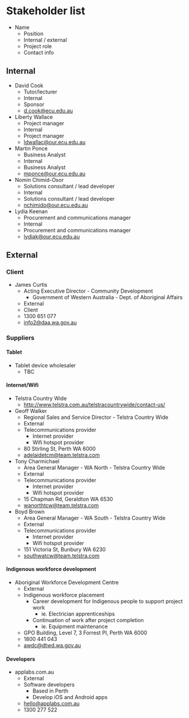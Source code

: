 # Stakeholder list

- Name
	- Position
	- Internal / external
	- Project role
	- Contact info

## Internal

- David Cook
	- Tutor/lecturer
	- Internal
	- Sponsor
	- d.cook@ecu.edu.au
- Liberty Wallace
	- Project manager
	- Internal
	- Project manager
	- ldwallac@our.ecu.edu.au
- Martin Ponce
	- Business Analyst
	- Internal
	- Business Analyst
	- mponce@our.ecu.edu.au
- Nomin Chimid-Osor
	- Solutions consultant / lead developer
	- Internal
	- Solutions consultant / lead developer
	- nchimido@our.ecu.edu.au
- Lydia Keenan
	- Procurement and communications manager
	- Internal
	- Procurement and communications manager
	- lydiak@our.ecu.edu.au

## External

### Client

- James Curtis
	- Acting Executive Director - Community Development
		- Government of Western Australia - Dept. of Aboriginal Affairs
	- External
	- Client
	- 1300 651 077
	- info2@daa.wa.gov.au

### Suppliers

#### Tablet

- Tablet device wholesaler
	- TBC

#### Internet/Wifi

- Telstra Country Wide
	- http://www.telstra.com.au/telstracountrywide/contact-us/
- Geoff Walker
	- Regional Sales and Service Director - Telstra Country Wide
	- External
	- Telecommunications provider
		- Internet provider
		- Wifi hotspot provider
	- 80 Stirling St, Perth WA 6000
	- adelaidetcm@team.telstra.com
- Tony Charmichael
	- Area General Manager - WA North - Telstra Country Wide
	- External
	- Telecommunications provider
		- Internet provider
		- Wifi hotspot provider
	- 15 Chapman Rd, Geraldton WA 6530
	- wanorthtcw@team.telstra.com
- Boyd Brown
	- Area General Manager - WA South - Telstra Country Wide
	- External
	- Telecommunications provider
		- Internet provider
		- Wifi hotspot provider
	- 151 Victoria St, Bunbury WA 6230
	- southwatcw@team.telstra.com

#### Indigenous workforce development

- Aboriginal Workforce Development Centre
	- External
	- Indigenous workforce placement
		- Career development for Indigenous people to support project work
			- ie. Electrician apprenticeships
		- Continuation of work after project completion
			- ie. Equipment maintenance
	- GPO Building, Level 7, 3 Forrest Pl, Perth WA 6000
	- 1800 441 043
	- awdc@dtwd.wa.gov.au

#### Developers

- applabs.com.au
	- External
	- Software developers
		- Based in Perth
		- Develop iOS and Android apps
	- hello@applabs.com.au
	- 1300 277 522
